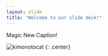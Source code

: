 ```yaml
---
layout: slide
title: "Welcome to our slide deck!"
---
```


Magic New Caption!

![kimonotocat](https://octodex.github.com/images/kimonotocat.png)
{: .center}
